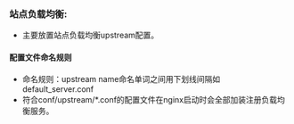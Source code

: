 ### 站点负载均衡:
 * 主要放置站点负载均衡upstream配置。
#### 配置文件命名规则
 * 命名规则：upstream name命名单词之间用下划线间隔如default_server.conf
 * 符合conf/upstream/*.conf的配置文件在nginx启动时会全部加装注册负载均衡服务。


